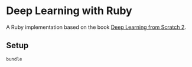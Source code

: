 # Deep Learning with Ruby

A Ruby implementation based on the book [Deep Learning from Scratch 2](https://www.oreilly.co.jp/books/9784873118369/).

## Setup

```bash
bundle
```
